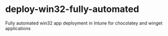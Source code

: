 # deploy-win32-fully-automated
Fully automated win32 app deployment in Intune for chocolatey and winget applications
